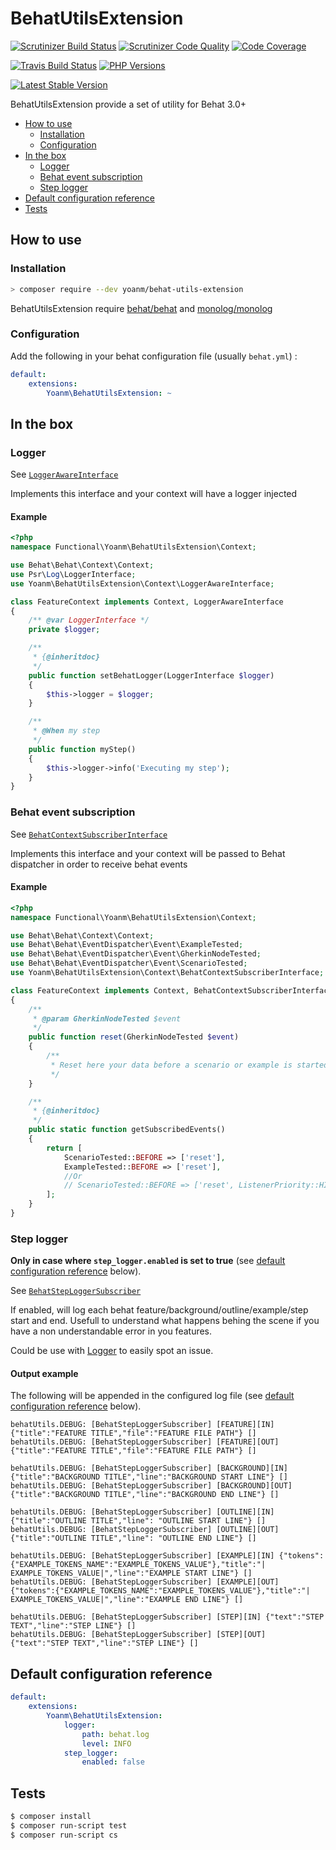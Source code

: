 # BehatUtilsExtension
[![Scrutinizer Build Status](https://img.shields.io/scrutinizer/build/g/yoanm/BehatUtilsExtension.svg?label=Scrutinizer)](https://scrutinizer-ci.com/g/yoanm/BehatUtilsExtension/build-status/master) [![Scrutinizer Code Quality](https://img.shields.io/scrutinizer/g/yoanm/BehatUtilsExtension.svg?label=Code%20quality)](https://scrutinizer-ci.com/g/yoanm/BehatUtilsExtension/?branch=master) [![Code Coverage](https://img.shields.io/scrutinizer/coverage/g/yoanm/BehatUtilsExtension.svg?label=Coverage)](https://scrutinizer-ci.com/g/yoanm/BehatUtilsExtension/?branch=master)

[![Travis Build Status](https://img.shields.io/travis/yoanm/BehatUtilsExtension/master.svg?label=travis)](https://travis-ci.org/yoanm/BehatUtilsExtension?label=Travis) [![PHP Versions](https://img.shields.io/badge/php-5.5%20%2F%205.6%20%2F%207.0-8892BF.svg)](https://php.net/)

[![Latest Stable Version](https://img.shields.io/packagist/v/yoanm/behat-utils-extension.svg)](https://packagist.org/packages/yoanm/behat-utils-extension)


BehatUtilsExtension provide a set of utility for Behat 3.0+

* [How to use](#how-to-use)
   * [Installation](#installation)
   * [Configuration](#configuration)
* [In the box](#in-the-box)
   * [Logger](#logger)
   * [Behat event subscription](#behat-event-subscription)
   * [Step logger](#step-logger)
* [Default configuration reference](#default-configuration-reference)
* [Tests](#tests)


## How to use
### Installation
```bash
> composer require --dev yoanm/behat-utils-extension
```

BehatUtilsExtension require [behat/behat](https://github.com/Behat/Behat) and [monolog/monolog](https://github.com/Seldaek/monolog)

### Configuration
Add the following in your behat configuration file (usually `behat.yml`) :
```yaml
default:
    extensions:
        Yoanm\BehatUtilsExtension: ~
```

## In the box

### Logger
See [`LoggerAwareInterface`](src/Yoanm/BehatUtilsExtension/Context/LoggerAwareInterface.php)

Implements this interface and your context will have a logger injected

#### Example
```php
<?php
namespace Functional\Yoanm\BehatUtilsExtension\Context;

use Behat\Behat\Context\Context;
use Psr\Log\LoggerInterface;
use Yoanm\BehatUtilsExtension\Context\LoggerAwareInterface;

class FeatureContext implements Context, LoggerAwareInterface
{
    /** @var LoggerInterface */
    private $logger;

    /**
     * {@inheritdoc}
     */
    public function setBehatLogger(LoggerInterface $logger)
    {
        $this->logger = $logger;
    }

    /**
     * @When my step
     */
    public function myStep()
    {
        $this->logger->info('Executing my step');
    }
}
```

### Behat event subscription
See [`BehatContextSubscriberInterface`](src/Yoanm/BehatUtilsExtension/Context/BehatContextSubscriberInterface.php)

Implements this interface and your context will be passed to Behat dispatcher in order to receive behat events

#### Example
```php
<?php
namespace Functional\Yoanm\BehatUtilsExtension\Context;

use Behat\Behat\Context\Context;
use Behat\Behat\EventDispatcher\Event\ExampleTested;
use Behat\Behat\EventDispatcher\Event\GherkinNodeTested;
use Behat\Behat\EventDispatcher\Event\ScenarioTested;
use Yoanm\BehatUtilsExtension\Context\BehatContextSubscriberInterface;

class FeatureContext implements Context, BehatContextSubscriberInterface
{
    /**
     * @param GherkinNodeTested $event
     */
    public function reset(GherkinNodeTested $event)
    {
        /**
         * Reset here your data before a scenario or example is started
         */
    }

    /**
     * {@inheritdoc}
     */
    public static function getSubscribedEvents()
    {
        return [
            ScenarioTested::BEFORE => ['reset'],
            ExampleTested::BEFORE => ['reset'],
            //Or
            // ScenarioTested::BEFORE => ['reset', ListenerPriority::HIGH_PRIORITY],
        ];
    }
}
```

### Step logger
**Only in case where `step_logger.enabled` is set to true** (see [default configuration reference](#default-configuration-reference) below).

See [`BehatStepLoggerSubscriber`](src/Yoanm/BehatUtilsExtension/Subscriber/BehatStepLoggerSubscriber.php)

If enabled, will log each behat feature/background/outline/example/step start and end. Usefull to understand what happens behing the scene if you have a non understandable error in you features.

Could be use with [Logger](#logger) to easily spot an issue.

#### Output example
The following will be appended in the configured log file (see [default configuration reference](#default-configuration-reference) below).
```
behatUtils.DEBUG: [BehatStepLoggerSubscriber] [FEATURE][IN] {"title":"FEATURE TITLE","file":"FEATURE FILE PATH"} []
behatUtils.DEBUG: [BehatStepLoggerSubscriber] [FEATURE][OUT] {"title":"FEATURE TITLE","file":"FEATURE FILE PATH"} []

behatUtils.DEBUG: [BehatStepLoggerSubscriber] [BACKGROUND][IN] {"title":"BACKGROUND TITLE","line":"BACKGROUND START LINE"} []
behatUtils.DEBUG: [BehatStepLoggerSubscriber] [BACKGROUND][OUT] {"title":"BACKGROUND TITLE","line":"BACKGROUND END LINE"} []

behatUtils.DEBUG: [BehatStepLoggerSubscriber] [OUTLINE][IN] {"title":"OUTLINE TITLE","line": "OUTLINE START LINE"} []
behatUtils.DEBUG: [BehatStepLoggerSubscriber] [OUTLINE][OUT] {"title":"OUTLINE TITLE","line": "OUTLINE END LINE"} []

behatUtils.DEBUG: [BehatStepLoggerSubscriber] [EXAMPLE][IN] {"tokens":{"EXAMPLE_TOKENS_NAME":"EXAMPLE_TOKENS_VALUE"},"title":"| EXAMPLE_TOKENS_VALUE|","line":"EXAMPLE START LINE"} []
behatUtils.DEBUG: [BehatStepLoggerSubscriber] [EXAMPLE][OUT] {"tokens":{"EXAMPLE_TOKENS_NAME":"EXAMPLE_TOKENS_VALUE"},"title":"| EXAMPLE_TOKENS_VALUE|","line":"EXAMPLE END LINE"} []

behatUtils.DEBUG: [BehatStepLoggerSubscriber] [STEP][IN] {"text":"STEP TEXT","line":"STEP LINE"} []
behatUtils.DEBUG: [BehatStepLoggerSubscriber] [STEP][OUT] {"text":"STEP TEXT","line":"STEP LINE"} []
```

## Default configuration reference
```yaml
default:
    extensions:
        Yoanm\BehatUtilsExtension:
            logger:
                path: behat.log
                level: INFO
            step_logger:
                enabled: false
```

## Tests
```bash
$ composer install
$ composer run-script test
$ composer run-script cs
```
